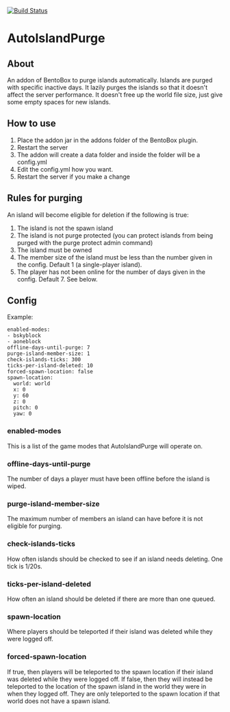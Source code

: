 [![Build Status](https://ci.codemc.org/buildStatus/icon?job=BentoBoxWorld/AutoIslandPurge)](https://ci.codemc.org/job/BentoBoxWorld/job/AutoIslandPurge/)

# AutoIslandPurge

## About

An addon of BentoBox to purge islands automatically. Islands are purged with specific inactive days.
It lazily purges the islands so that it doesn't affect the server performance. 
It doesn't free up the world file size, just give some empty spaces for new islands.


## How to use

1. Place the addon jar in the addons folder of the BentoBox plugin.
2. Restart the server
3. The addon will create a data folder and inside the folder will be a config.yml
4. Edit the config.yml how you want.
5. Restart the server if you make a change

## Rules for purging
An island will become eligible for deletion if the following is true:

1. The island is not the spawn island
2. The island is not purge protected (you can protect islands from being purged with the purge protect admin command)
3. The island must be owned
4. The member size of the island must be less than the number given in the config. Default 1 (a single-player island).
5. The player has not been online for the number of days given in the config. Default 7. See below.

## Config

Example:

```
enabled-modes:
- bskyblock
- aoneblock
offline-days-until-purge: 7
purge-island-member-size: 1
check-islands-ticks: 300
ticks-per-island-deleted: 10
forced-spawn-location: false
spawn-location:
  world: world
  x: 0
  y: 60
  z: 0
  pitch: 0
  yaw: 0
```
### enabled-modes
This is a list of the game modes that AutoIslandPurge will operate on.

### offline-days-until-purge
The number of days a player must have been offline before the island is wiped.

### purge-island-member-size
The maximum number of members an island can have before it is not eligible for purging.

### check-islands-ticks
How often islands should be checked to see if an island needs deleting. One tick is 1/20s.

### ticks-per-island-deleted
How often an island should be deleted if there are more than one queued.

### spawn-location
Where players should be teleported if their island was deleted while they were logged off.

### forced-spawn-location
If true, then players will be teleported to the spawn location if their island was deleted while they were logged off.
If false, then they will instead be teleported to the location of the spawn island in the world they were in when they logged off.
They are only teleported to the spawn location if that world does not have a spawn island.

